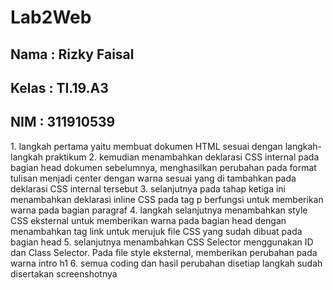 # Lab2Web
<h2>Nama  : Rizky Faisal</h2>
<h2>Kelas : TI.19.A3</h2>
<h2>NIM   : 311910539</h2>

<p>1. langkah pertama yaitu membuat dokumen HTML sesuai dengan langkah-langkah praktikum 
2. kemudian menambahkan deklarasi CSS internal pada bagian head dokumen sebelumnya, menghasilkan perubahan pada format tulisan menjadi center dengan warna sesuai yang di tambahkan pada deklarasi CSS internal tersebut
3. selanjutnya pada tahap ketiga ini menambahkan deklarasi inline CSS pada tag p berfungsi untuk memberikan warna pada bagian paragraf
4. langkah selanjutnya menambahkan style CSS eksternal untuk memberikan warna pada bagian head dengan menambahkan tag link untuk merujuk file CSS yang sudah dibuat pada bagian head
5. selanjutnya menambahkan CSS Selector menggunakan ID dan Class Selector. Pada file style eksternal, memberikan perubahan pada warna intro h1
6. semua coding dan hasil perubahan disetiap langkah sudah disertakan screenshotnya
</p>
